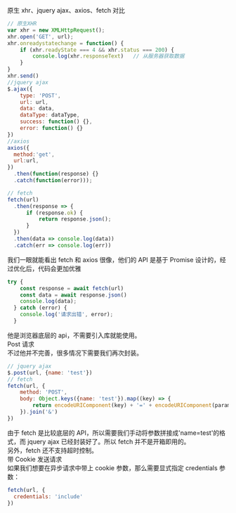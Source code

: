 原生 xhr、jquery ajax、axios、fetch 对比

```JavaScript
// 原生XHR
var xhr = new XMLHttpRequest();
xhr.open('GET', url);
xhr.onreadystatechange = function() {
    if (xhr.readyState === 4 && xhr.status === 200) {
        console.log(xhr.responseText)   // 从服务器获取数据
    }
}
xhr.send()
//jquery ajax
$.ajax({
    type: 'POST',
    url: url,
    data: data,
    dataType: dataType,
    success: function() {},
    error: function() {}
})
//axios
axios({
  method:'get',
  url:url,
})
  .then(function(response) {}
  .catch(function(error)));

// fetch
fetch(url)
  .then(response => {
      if (response.ok) {
          return response.json();
      }
  })
  .then(data => console.log(data))
  .catch(err => console.log(err))
```

我们一眼就能看出 fetch 和 axios 很像，他们的 API 是基于 Promise 设计的，经过优化后，代码会更加优雅

```JavaScript
try {
    const response = await fetch(url)
    const data = await response.json()
    console.log(data);
  } catch (error) {
    console.log('请求出错', error);
  }
```

他是浏览器底层的 api，不需要引入库就能使用。<br />Post 请求<br />不过他并不完善，很多情况下需要我们再次封装。

```JavaScript
// jquery ajax
$.post(url, {name: 'test'})
// fetch
fetch(url, {
    method: 'POST',
    body: Object.keys({name: 'test'}).map((key) => {
        return encodeURIComponent(key) + '=' + encodeURIComponent(params[key]);
    }).join('&')
})
```

由于 fetch 是比较底层的 API，所以需要我们手动将参数拼接成'name=test'的格式，而 jquery ajax 已经封装好了。所以 fetch 并不是开箱即用的。<br />另外，fetch 还不支持超时控制。<br />带 Cookie 发送请求<br />如果我们想要在异步请求中带上 cookie 参数，那么需要显式指定 credentials 参数：

```JavaScript
fetch(url, {
  credentials: 'include'
})
```
